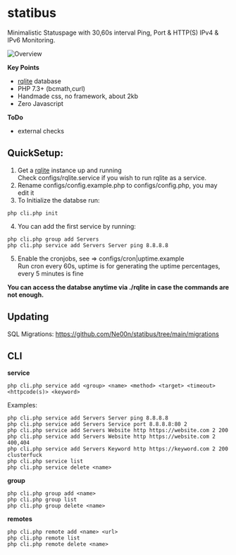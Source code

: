 # statibus

Minimalistic Statuspage with 30,60s interval Ping, Port & HTTP(S) IPv4 & IPv6 Monitoring.

![Overview](https://i.imgur.com/5ynE6Oo.png)


**Key Points**<br />
- [rqlite](https://github.com/rqlite/rqlite) database
- PHP 7.3+ (bcmath,curl)
- Handmade css, no framework, about 2kb
- Zero Javascript

**ToDo**<br />
- external checks

## QuickSetup:

1. Get a [rqlite](https://github.com/rqlite/rqlite/releases) instance up and running<br />
Check configs/rqlite.service if you wish to run rqlite as a service.
2. Rename configs/config.example.php to configs/config.php, you may edit it
2. To Initialize the databse run:
```
php cli.php init
```
4. You can add the first service by running:
```
php cli.php group add Servers
php cli.php service add Servers Server ping 8.8.8.8
```
5. Enable the cronjobs, see => configs/cron|uptime.example<br />
Run cron every 60s, uptime is for generating the uptime percentages, every 5 minutes is fine

**You can access the databse anytime via ./rqlite in case the commands are not enough.**

## Updating
SQL Migrations: https://github.com/Ne00n/statibus/tree/main/migrations

## CLI
**service**<br />
```
php cli.php service add <group> <name> <method> <target> <timeout> <httpcode(s)> <keyword>
```
Examples:
```
php cli.php service add Servers Server ping 8.8.8.8
php cli.php service add Servers Service port 8.8.8.8:80 2
php cli.php service add Servers Website http https://website.com 2 200
php cli.php service add Servers Website http https://website.com 2 400,404
php cli.php service add Servers Keyword http https://keyword.com 2 200 clusterfuck
php cli.php service list
php cli.php service delete <name>
```
**group**<br />
```
php cli.php group add <name>
php cli.php group list
php cli.php group delete <name>
```
**remotes**<br />
```
php cli.php remote add <name> <url>
php cli.php remote list
php cli.php remote delete <name>
```
